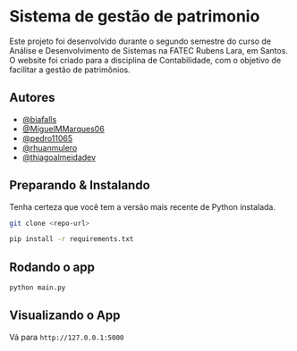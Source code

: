 # Sistema de gestão de patrimonio

Este projeto foi desenvolvido durante o segundo semestre do curso de Análise e Desenvolvimento de Sistemas na FATEC Rubens Lara, em Santos. O website foi criado para a disciplina de Contabilidade, com o objetivo de facilitar a gestão de patrimônios.

## Autores

- [@biafalls](https://www.github.com/biafalls)
- [@MiguelMMarques06](https://www.github.com/MiguelMMarques06)
- [@pedro11065](https://github.com/pedro11065)
- [@rhuanmulero](https://github.com/rhuanmulero)
- [@thiagoalmeidadev](https://www.github.com/thiagoalmeidadev)


## Preparando & Instalando

Tenha certeza que você tem a versão mais recente de Python instalada.

```bash
git clone <repo-url>
```

```bash
pip install -r requirements.txt
```

## Rodando o app

```bash
python main.py
```

## Visualizando o App

Vá para `http://127.0.0.1:5000`